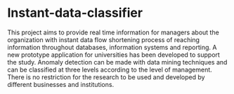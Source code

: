 # Instant-data-classifier
This project aims to provide real time information for managers about the organization with instant data flow shortening process of reaching information throughout databases, information systems and reporting. A new prototype application for universities has been developed to support the study. Anomaly detection can be made with data mining techniques and can be classified at three levels according to the level of management. There is no restriction for the research to be used and developed by different businesses and institutions.
